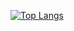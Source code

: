 [![Top Langs](https://github-readme-stats.vercel.app/api/top-langs/?username=kaibutsusama&layout=compact&langs_count=10&hide=css,html)](https://github.com/anuraghazra/github-readme-stats)
